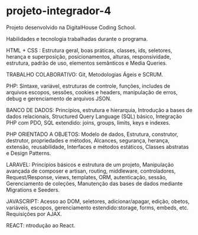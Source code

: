 # projeto-integrador-4

Projeto desenvolvido na DigitalHouse Coding School.

Habilidades e tecnologia trabalhadas durante o programa.

HTML + CSS : Estrutura geral, boas práticas, classes, ids, seletores, herança e superposição, posicionamentos, alturas, responsividade,
estrutura, padrão de uso, elementos semânticos e Media Queries.

TRABALHO COLABORATIVO: Git, Metodologias Ágeis e SCRUM.

PHP: Sintaxe, variável, estruturas de controle, funções, includes de arquivos escopos, sessões, cookies e headers, manipulação de erros,
debug e gerenciamento de arquivos JSON.

BANCO DE DADOS: Princípios, estrutura e hierarquia, Introdução a bases de dados relacionais, Structured Query Language (SQL) básico,
Integração PHP com PDO, SQL extendido: joins, groups, limits, keys e indexes.

PHP ORIENTADO A OBJETOS: Modelo de dados, Estrutura, construtor, destrutor, propriedades e métodos, Alcances, segurança, herança, extensão, reusabilidade, Interfaces e métodos estáticos, Classes abstratas e Design Patterns.

LARAVEL: Princípios básicos e estrutura de um projeto, Manipulação avançada de composer e artisan, routing, middleware, controladores,
Request/Response, views, templates, ORM, autenticação, sessão, Gerenciamento de coleções, Manutenção das bases de dados mediante Migrations e Seeders.

JAVASCRIPT: Acesso ao DOM, seletores, adicionar/apagar, edição, obetos, variáveis, escopos, gerenciamento estendido:storage, forms, embeds, etc.
Requisições por AJAX.

REACT: ntrodução ao React.
